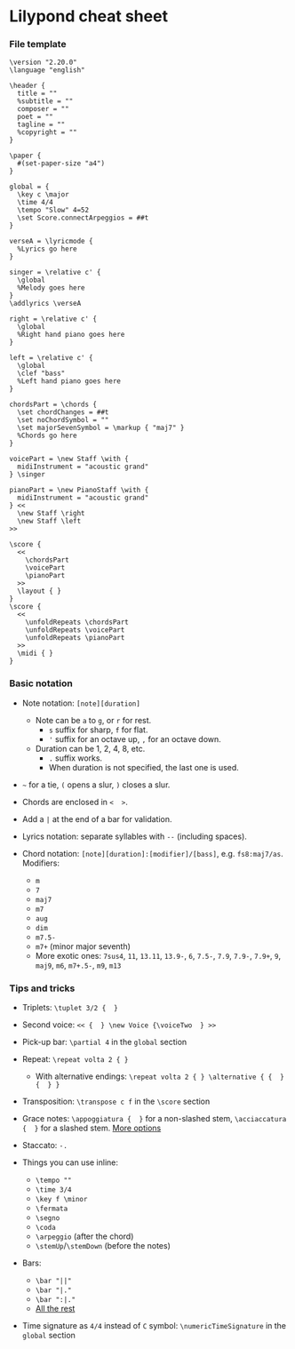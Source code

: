 Lilypond cheat sheet
====================

### File template
```
\version "2.20.0"
\language "english"

\header {
  title = ""
  %subtitle = ""
  composer = ""
  poet = ""
  tagline = ""
  %copyright = ""
}

\paper {
  #(set-paper-size "a4")
}

global = {
  \key c \major
  \time 4/4
  \tempo "Slow" 4=52
  \set Score.connectArpeggios = ##t
}

verseA = \lyricmode {
  %Lyrics go here
}

singer = \relative c' {
  \global
  %Melody goes here
}
\addlyrics \verseA

right = \relative c' {
  \global
  %Right hand piano goes here
}

left = \relative c' {
  \global
  \clef "bass"
  %Left hand piano goes here
}

chordsPart = \chords {
  \set chordChanges = ##t
  \set noChordSymbol = ""
  \set majorSevenSymbol = \markup { "maj7" }
  %Chords go here
}

voicePart = \new Staff \with {
  midiInstrument = "acoustic grand"
} \singer

pianoPart = \new PianoStaff \with {
  midiInstrument = "acoustic grand"
} <<
  \new Staff \right
  \new Staff \left
>>

\score {
  <<
    \chordsPart
    \voicePart
    \pianoPart
  >>
  \layout { }
}
\score {
  <<
    \unfoldRepeats \chordsPart
    \unfoldRepeats \voicePart
    \unfoldRepeats \pianoPart
  >>
  \midi { }
}
```


### Basic notation
* Note notation: `[note][duration]`
    * Note can be `a` to `g`, or `r` for rest.
        * `s` suffix for sharp, `f` for flat.
        * `'` suffix for an octave up, `,` for an octave down.
    * Duration can be 1, 2, 4, 8, etc.
        * `.` suffix works.
        * When duration is not specified, the last one is used.

* `~` for a tie, `(` opens a slur, `)` closes a slur.

* Chords are enclosed in `<  >`.

* Add a `|` at the end of a bar for validation.

* Lyrics notation: separate syllables with ` -- ` (including spaces).

* Chord notation: `[note][duration]:[modifier]/[bass]`, e.g. `fs8:maj7/as`. Modifiers:
    * `m`
    * `7` 
    * `maj7`
    * `m7`
    * `aug`
    * `dim`
    * `m7.5-`
    * `m7+` (minor major seventh)
    * More exotic ones: `7sus4`, `11`, `13.11`, `13.9-`, `6`, `7.5-`, `7.9`, `7.9-`, `7.9+`, `9`, `maj9`, `m6`, `m7+.5-`, `m9`, `m13`


### Tips and tricks

* Triplets: `\tuplet 3/2 {  }`

* Second voice: `<< {  } \new Voice {\voiceTwo  } >>`

* Pick-up bar: `\partial 4` in the `global` section

* Repeat: `\repeat volta 2 { }`
    * With alternative endings: `\repeat volta 2 { } \alternative { {  } {  } }`

* Transposition: `\transpose c f` in the `\score` section

* Grace notes: `\appoggiatura {  }` for a non-slashed stem, `\acciaccatura {  }` for a slashed stem. [More options](https://lilypond.org/doc/v2.20/Documentation/notation/special-rhythmic-concerns#grace-notes)

* Staccato: `-.`

* Things you can use inline:
    * `\tempo ""`
    * `\time 3/4`
    * `\key f \minor`
    * `\fermata`
    * `\segno`
    * `\coda`
    * `\arpeggio` (after the chord)
    * `\stemUp`/`\stemDown` (before the notes)

* Bars:
    * `\bar "||"`
    * `\bar "|."`
    * `\bar ":|."`
    * [All the rest](https://lilypond.org/doc/v2.20/Documentation/notation/bars)

* Time signature as `4/4` instead of `C` symbol: `\numericTimeSignature` in the `global` section
